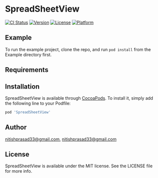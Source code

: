 # SpreadSheetView

[![CI Status](https://img.shields.io/travis/nitishprasad33@gmail.com/SpreadSheetView.svg?style=flat)](https://travis-ci.org/nitishprasad33@gmail.com/SpreadSheetView)
[![Version](https://img.shields.io/cocoapods/v/SpreadSheetView.svg?style=flat)](https://cocoapods.org/pods/SpreadSheetView)
[![License](https://img.shields.io/cocoapods/l/SpreadSheetView.svg?style=flat)](https://cocoapods.org/pods/SpreadSheetView)
[![Platform](https://img.shields.io/cocoapods/p/SpreadSheetView.svg?style=flat)](https://cocoapods.org/pods/SpreadSheetView)

## Example

To run the example project, clone the repo, and run `pod install` from the Example directory first.

## Requirements

## Installation

SpreadSheetView is available through [CocoaPods](https://cocoapods.org). To install
it, simply add the following line to your Podfile:

```ruby
pod 'SpreadSheetView'
```

## Author

nitishprasad33@gmail.com, nitishprasad33@gmail.com

## License

SpreadSheetView is available under the MIT license. See the LICENSE file for more info.
